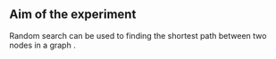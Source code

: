 ## Aim of the experiment
Random search can be used to finding the shortest path between two nodes in a graph .